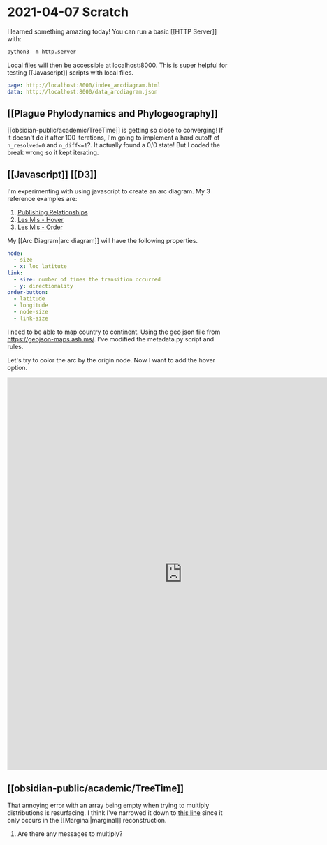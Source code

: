# 2021-04-07 Scratch

I learned something amazing today! You can run a basic [[HTTP Server]] with:

```python
python3 -m http.server
```

Local files will then be accessible at localhost:8000. This is super helpful for testing [[Javascript]] scripts with local files.

```yaml
page: http://localhost:8000/index_arcdiagram.html
data: http://localhost:8000/data_arcdiagram.json
```

## [[Plague Phylodynamics and Phylogeography]]

[[obsidian-public/academic/TreeTime]] is getting so close to converging! If it doesn't do it after 100 iterations, I'm going to implement a hard cutoff of ```n_resolved=0``` and ```n_diff<=1```?.
It actually found a 0/0 state! But I coded the break wrong so it kept iterating.

## [[Javascript]] [[D3]]

I'm experimenting with using javascript to create an arc diagram. My 3 reference examples are:

1. [Publishing Relationships](https://www.d3-graph-gallery.com/arc.html)
2. [Les Mis - Hover](https://www.d3-graph-gallery.com/arc.html)
3. [Les Mis - Order](http://bl.ocks.org/mayblue9/dcc49ef6e3888f37f755177c4a248f2c)

My [[Arc Diagram|arc diagram]] will have the following properties.

```yaml
node:
  - size
  - x: loc latitute
link:
  - size: number of times the transition occurred
  - y: directionality
order-button:
  - latitude
  - longitude
  - node-size
  - link-size
```

I need to be able to map country to continent. Using the geo json file from 
<https://geojson-maps.ash.ms/>. I've modified the metadata.py script and rules.

Let's try to color the arc by the origin node. Now I want to add the hover option.

<iframe id="igraph" scrolling="no" style="border:none;" seamless="seamless" src="https://ktmeaton.github.io/plague-phylogeography/workflow/scripts/arc_diagram.html" height="900px" width=800px ></iframe>



## [[obsidian-public/academic/TreeTime]]

That annoying error with an array being empty when trying to multiply distributions is resurfacing. I think I've narrowed it down to [this line](https://github.com/neherlab/treetime/blob/master/treetime/clock_tree.py#L555) since it only occurs in the [[Marginal|marginal]] reconstruction.

1. Are there any messages to multiply?